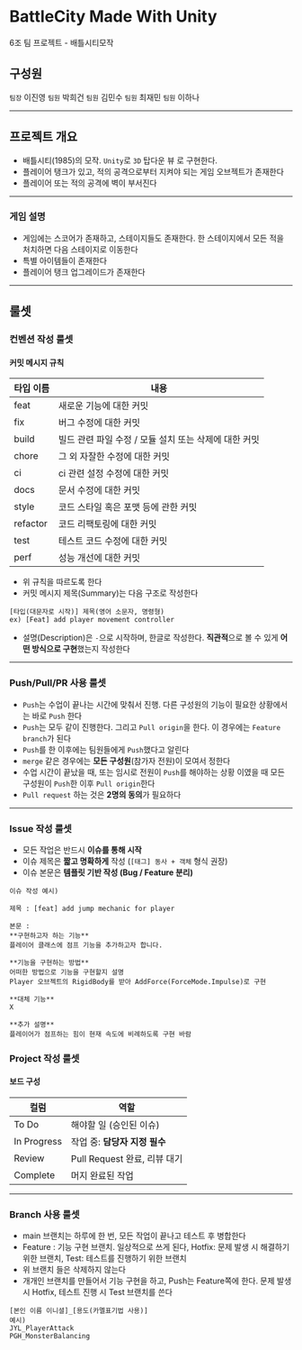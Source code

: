 # BattleCity Made With Unity
6조 팀 프로젝트 - 배틀시티모작

## 구성원
`팀장` 이진영
`팀원` 박희건
`팀원` 김민수
`팀원` 최재민
`팀원` 이하나

---
## 프로젝트 개요
- 배틀시티(1985)의 모작. `Unity`로 `3D` 탑다운 뷰 로 구현한다.
- 플레이어 탱크가 있고, 적의 공격으로부터 지켜야 되는 게임 오브젝트가 존재한다
- 플레이어 또는 적의 공격에 벽이 부서진다

---
### 게임 설명
- 게임에는 스코어가 존재하고, 스테이지들도 존재한다. 한 스테이지에서 모든 적을 처치하면 다음 스테이지로 이동한다
- 특별 아이템들이 존재한다
- 플레이어 탱크 업그레이드가 존재한다

---

## 룰셋

### 컨벤션 작성 룰셋
#### 커밋 메시지 규칙

| 타입 이름    | 내용                               |
| -------- | -------------------------------- |
| feat     | 새로운 기능에 대한 커밋                    |
| fix      | 버그 수정에 대한 커밋                     |
| build    | 빌드 관련 파일 수정 / 모듈 설치 또는 삭제에 대한 커밋 |
| chore    | 그 외 자잘한 수정에 대한 커밋                |
| ci       | ci 관련 설정 수정에 대한 커밋               |
| docs     | 문서 수정에 대한 커밋                     |
| style    | 코드 스타일 혹은 포맷 등에 관한 커밋            |
| refactor | 코드 리팩토링에 대한 커밋                   |
| test     | 테스트 코드 수정에 대한 커밋                 |
| perf     | 성능 개선에 대한 커밋                     |
- 위 규칙을 따르도록 한다
- 커밋 메시지 제목(Summary)는 다음 구조로 작성한다
 ```
 [타입(대문자로 시작)] 제목(영어 소문자, 명령형)
 ex) [Feat] add player movement controller
 ```
- 설명(Description)은 `-`으로 시작하며, 한글로 작성한다. **직관적**으로 볼 수 있게 **어떤 방식으로 구현**했는지 작성한다

---

### Push/Pull/PR 사용 룰셋
- `Push`는 수업이 끝나는 시간에 맞춰서 진행. 다른 구성원의 기능이 필요한 상황에서는 바로 `Push` 한다
- `Push`는 모두 같이 진행한다. 그리고 `Pull origin`을 한다. 이 경우에는 `Feature branch`가 된다 
- `Push`를 한 이후에는 팀원들에게 `Push`했다고 알린다
- `merge` 같은 경우에는 **모든 구성원**(참가자 전원)이 모여서 정한다
- 수업 시간이 끝났을 때, 또는 임시로 전원이 `Push`를 해야하는 상황 이였을 때 모든 구성원이 `Push`한 이후 `Pull origin`한다
- `Pull request` 하는 것은 **2명의 동의**가 필요하다 
 
---

### Issue 작성 룰셋
- 모든 작업은 반드시 **이슈를 통해 시작**
- 이슈 제목은 **짧고 명확하게** 작성 (`[태그] 동사 + 객체` 형식 권장)
- 이슈 본문은 **템플릿 기반 작성 (Bug / Feature 분리)**
```
이슈 작성 예시)

제목 : [feat] add jump mechanic for player

본문 : 
**구현하고자 하는 기능**
플레이어 클래스에 점프 기능을 추가하고자 합니다.

**기능을 구현하는 방법**
어떠한 방법으로 기능을 구현할지 설명
Player 오브젝트의 RigidBody를 받아 AddForce(ForceMode.Impulse)로 구현

**대체 기능**
X

**추가 설명**
플레이어가 점프하는 힘이 현재 속도에 비례하도록 구현 바람
```
### Project 작성 룰셋
#### 보드 구성
| 컬럼          | 역할                     |
| ----------- | ---------------------- |
| To Do       | 해야할 일 (승인된 이슈)         |
| In Progress | 작업 중: **담당자 지정 필수**    |
| Review      | Pull Request 완료, 리뷰 대기 |
| Complete    | 머지 완료된 작업              |
 
---

### Branch 사용 룰셋
- main 브랜치는 하루에 한 번, 모든 작업이 끝나고 테스트 후 병합한다
- Feature : 기능 구현 브랜치. 일상적으로 쓰게 된다, Hotfix: 문제 발생 시 해결하기 위한 브랜치, Test: 테스트를 진행하기 위한 브랜치
- 위 브랜치 들은 삭제하지 않는다
- 개개인 브랜치를 만들어서 기능 구현을 하고, Push는 Feature쪽에 한다. 문제 발생 시 Hotfix, 테스트 진행 시 Test 브랜치를 쓴다 
```
[본인 이름 이니셜]_[용도(카멜표기법 사용)]
예시) 
JYL_PlayerAttack
PGH_MonsterBalancing
```